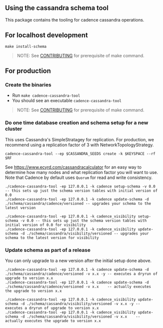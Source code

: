 ## Using the cassandra schema tool
This package contains the tooling for cadence cassandra operations.

## For localhost development
``` 
make install-schema
```
> NOTE: See [CONTRIBUTING](/CONTRIBUTING.md) for prerequisite of make command.

## For production

### Create the binaries
- Run `make cadence-cassandra-tool`
- You should see an executable `cadence-cassandra-tool`

> NOTE: See [CONTRIBUTING](/CONTRIBUTING.md) for prerequisite of make command.

### Do one time database creation and schema setup for a new cluster
This uses Cassandra's SimpleStratagey for replication. For production, we recommend using a replication factor of 3 with NetworkTopologyStrategy.

```
cadence-cassandra-tool --ep $CASSANDRA_SEEDS create -k $KEYSPACE --rf $RF
```

See https://www.ecyrd.com/cassandracalculator for an easy way to determine how many nodes and what replication factor you will want to use.  Note that Cadence by default uses `Quorum` for read and write consistency.

```
./cadence-cassandra-tool -ep 127.0.0.1 -k cadence setup-schema -v 0.0 -- this sets up just the schema version tables with initial version of 0.0
./cadence-cassandra-tool -ep 127.0.0.1 -k cadence update-schema -d ./schema/cassandra/cadence/versioned -- upgrades your schema to the latest version

./cadence-cassandra-tool -ep 127.0.0.1 -k cadence_visibility setup-schema -v 0.0 -- this sets up just the schema version tables with initial version of 0.0 for visibility
./cadence-cassandra-tool -ep 127.0.0.1 -k cadence_visibility update-schema -d ./schema/cassandra/visibility/versioned -- upgrades your schema to the latest version for visibility
```

### Update schema as part of a release
You can only upgrade to a new version after the initial setup done above.

```
./cadence-cassandra-tool -ep 127.0.0.1 -k cadence update-schema -d ./schema/cassandra/cadence/versioned -v x.x -y -- executes a dryrun of upgrade to version x.x
./cadence-cassandra-tool -ep 127.0.0.1 -k cadence update-schema -d ./schema/cassandra/cadence/versioned -v x.x    -- actually executes the upgrade to version x.x

./cadence-cassandra-tool -ep 127.0.0.1 -k cadence_visibility update-schema -d ./schema/cassandra/visibility/versioned -v x.x -y -- executes a dryrun of upgrade to version x.x
./cadence-cassandra-tool -ep 127.0.0.1 -k cadence_visibility update-schema -d ./schema/cassandra/visibility/versioned -v x.x    -- actually executes the upgrade to version x.x
```


